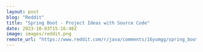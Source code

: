 ```yaml
---
layout: post
blog: "Reddit"
title: "Spring Boot - Project Ideas with Source Code"
date: 2023-10-03T15:16:48Z
image: images/reddit.png
remote_url: "https://www.reddit.com/r/java/comments/16yumgg/spring_boot_project_ideas_with_source_code/"
---
```

